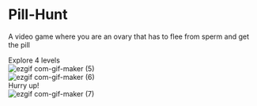 # Pill-Hunt
A video game where you are an ovary that has to flee from sperm and get the pill

Explore 4 levels
<br/>
![ezgif com-gif-maker (5)](https://user-images.githubusercontent.com/50857082/190046271-c72f3261-3a5e-4910-b67c-8c2412774f1a.gif)
<br/>
![ezgif com-gif-maker (6)](https://user-images.githubusercontent.com/50857082/190046484-1514a57c-f6c4-4d6c-b22a-ba64169cda69.gif)
<br/>
Hurry up!
<br/>
![ezgif com-gif-maker (7)](https://user-images.githubusercontent.com/50857082/190046622-b9577591-7f3c-4dc0-8437-fd3b93ad3ae1.gif)
